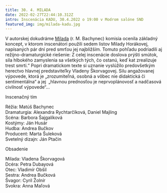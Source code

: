 ```yaml
---
title: 30. 4. MILADA
date: 2022-02-27T22:44:10.312Z
intro: Inscenácia KADU, 30.4.2022 o 19:00 v Modrom salóne SND
featured_img: img/milada-kadu.jpg
---
```

V autorskej dokudráme [Milada](http://kadu.sk/produkcie/milada/) (r. M. Bachynec) komisia ocenila základný koncept, v ktorom inscenátori použili sedem listov Milady Horákovej, napísaných pár dní pred smrťou jej najbližším. Tomuto pohľadu podriadili aj režijno-dramaturgické riešenie: Z celej inscenácie doslova prýšti smútok, sila hlbokého zamyslenia sa všetkých tých, čo ostanú, keď kat zrealizuje trest smrti.“ Popri dramatickom texte si uznanie vyslúžilo predovšetkým herectvo hlavnej predstaviteľky Vladeny Škorvagovej. Silu angažovanej výpovede, ktorá je „zrozumiteľná, osobná a vôbec nie didaktická či sentimentálna“ a jej  „hlavnou prednosťou je neprvoplánovosť a nadčasová civilnosť výpovede“...

Inscenačný tím

Réžia: Matúš Bachynec\
Dramaturgia: Alexandra Rychtarčíková, Daniel Majling\
Scéna: Barbora Šajgalíková\
Kostýmy: Ján Husár\
Hudba: Andrea Bučkov\
Producent: Marta Šuleková\
Svetelný dizajn: Ján Ptačin

Obsadenie

Milada: Vladena Škorvagová\
Dcéra: Petra Dubayová\
Otec: Vladimír Obšil\
Sestra: Andrea Bučková\
Švagor: Cyril Žolnír\
Svokra: Anna Maľová